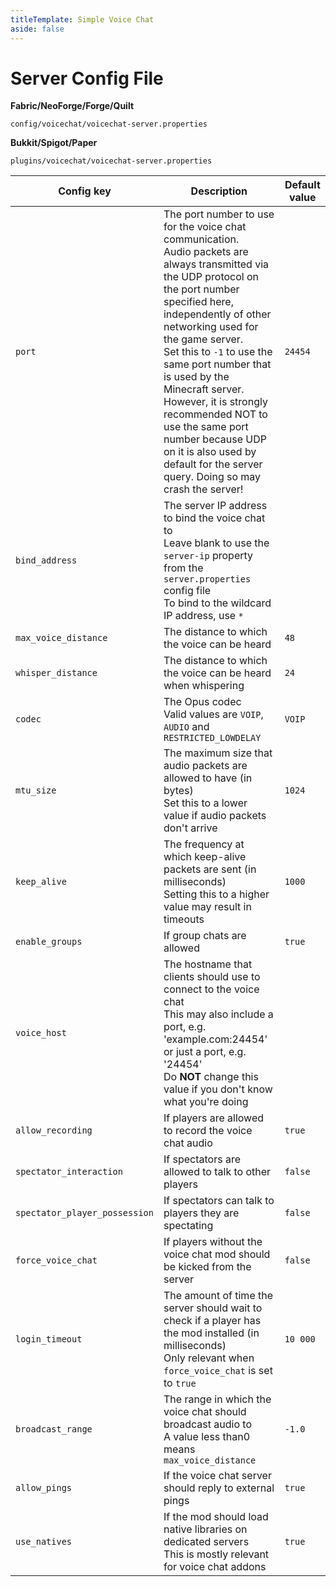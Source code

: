 ```yaml
---
titleTemplate: Simple Voice Chat
aside: false
---
```


# Server Config File

**Fabric/NeoForge/Forge/Quilt**

`config/voicechat/voicechat-server.properties`

**Bukkit/Spigot/Paper**

`plugins/voicechat/voicechat-server.properties`


| Config key                    | Description                                                                                                                                                                                                                                                                                                                                                                                                                                                                         | Default value |
| ----------------------------- | ----------------------------------------------------------------------------------------------------------------------------------------------------------------------------------------------------------------------------------------------------------------------------------------------------------------------------------------------------------------------------------------------------------------------------------------------------------------------------------- | ------------- |
| `port`                        | The port number to use for the voice chat communication.<br/>Audio packets are always transmitted via the UDP protocol on the port number specified here, independently of other networking used for the game server.<br/>Set this to `-1` to use the same port number that is used by the Minecraft server.<br/>However, it is strongly recommended NOT to use the same port number because UDP on it is also used by default for the server query. Doing so may crash the server! | `24454`       |
| `bind_address`                | The server IP address to bind the voice chat to<br/>Leave blank to use the `server-ip` property from the `server.properties` config file<br/>To bind to the wildcard IP address, use `*`                                                                                                                                                                                                                                                                                            | ` `           |
| `max_voice_distance`          | The distance to which the voice can be heard                                                                                                                                                                                                                                                                                                                                                                                                                                        | `48`          |
| `whisper_distance`            | The distance to which the voice can be heard when whispering                                                                                                                                                                                                                                                                                                                                                                                                                        | `24`          |
| `codec`                       | The Opus codec<br/>Valid values are `VOIP`, `AUDIO` and `RESTRICTED_LOWDELAY`                                                                                                                                                                                                                                                                                                                                                                                                       | `VOIP`        |
| `mtu_size`                    | The maximum size that audio packets are allowed to have (in bytes)<br/>Set this to a lower value if audio packets don't arrive                                                                                                                                                                                                                                                                                                                                                      | `1024`        |
| `keep_alive`                  | The frequency at which keep-alive packets are sent (in milliseconds)<br/>Setting this to a higher value may result in timeouts                                                                                                                                                                                                                                                                                                                                                      | `1000`        |
| `enable_groups`               | If group chats are allowed                                                                                                                                                                                                                                                                                                                                                                                                                                                          | `true`        |
| `voice_host`                  | The hostname that clients should use to connect to the voice chat<br/>This may also include a port, e.g. 'example.com:24454' or just a port, e.g. '24454'<br/>Do **NOT** change this value if you don't know what you're doing                                                                                                                                                                                                                                                      | ` `           |
| `allow_recording`             | If players are allowed to record the voice chat audio                                                                                                                                                                                                                                                                                                                                                                                                                               | `true`        |
| `spectator_interaction`       | If spectators are allowed to talk to other players                                                                                                                                                                                                                                                                                                                                                                                                                                  | `false`       |
| `spectator_player_possession` | If spectators can talk to players they are spectating                                                                                                                                                                                                                                                                                                                                                                                                                               | `false`       |
| `force_voice_chat`            | If players without the voice chat mod should be kicked from the server                                                                                                                                                                                                                                                                                                                                                                                                              | `false`       |
| `login_timeout`               | The amount of time the server should wait to check if a player has the mod installed (in milliseconds)<br/>Only relevant when `force_voice_chat` is set to `true`                                                                                                                                                                                                                                                                                                                   | `10 000`      |
| `broadcast_range`             | The range in which the voice chat should broadcast audio to<br/>A value less than0 means `max_voice_distance`                                                                                                                                                                                                                                                                                                                                                                       | `-1.0`        |
| `allow_pings`                 | If the voice chat server should reply to external pings                                                                                                                                                                                                                                                                                                                                                                                                                             | `true`        |
| `use_natives`                 | If the mod should load native libraries on dedicated servers<br/>This is mostly relevant for voice chat addons                                                                                                                                                                                                                                                                                                                                                                      | `true`        |

